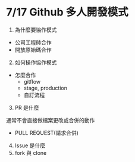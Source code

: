 # 7/17 Github 多人開發模式

1.  為什麼要協作模式

- 公司工程師合作
- 開放原始碼合作

2.  如何操作協作模式

- 怎麼合作
  - gitflow
  - stage, production
  - 自訂流程

3.  PR 是什麼

通常不會直接做檔案更改或合併的動作

- PULL REQUEST(請求合併)

4.  Issue 是什麼
5.  fork 與 clone
